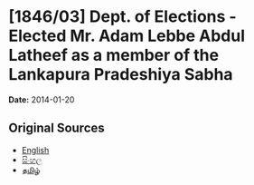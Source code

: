 # [1846/03] Dept. of Elections - Elected Mr. Adam Lebbe Abdul Latheef as a member of the Lankapura Pradeshiya Sabha

**Date:** 2014-01-20

## Original Sources

- [English](https://documents.gov.lk/view/extra-gazettes/2014/1/1846-03_E.pdf)
- [සිංහල](https://documents.gov.lk/view/extra-gazettes/2014/1/1846-03_S.pdf)
- [தமிழ்](https://documents.gov.lk/view/extra-gazettes/2014/1/1846-03_T.pdf)
